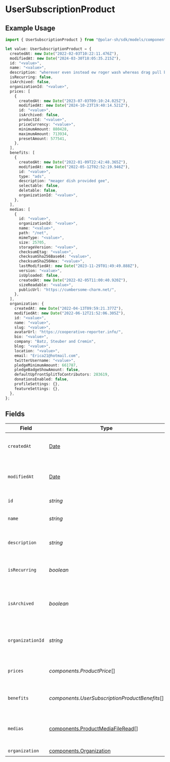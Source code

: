 # UserSubscriptionProduct

## Example Usage

```typescript
import { UserSubscriptionProduct } from "@polar-sh/sdk/models/components";

let value: UserSubscriptionProduct = {
  createdAt: new Date("2022-02-03T10:22:11.476Z"),
  modifiedAt: new Date("2024-03-30T18:05:35.215Z"),
  id: "<value>",
  name: "<value>",
  description: "wherever even instead ew roger wash whereas drag pull bookend",
  isRecurring: false,
  isArchived: false,
  organizationId: "<value>",
  prices: [
    {
      createdAt: new Date("2023-07-03T09:10:24.025Z"),
      modifiedAt: new Date("2024-10-23T19:40:14.521Z"),
      id: "<value>",
      isArchived: false,
      productId: "<value>",
      priceCurrency: "<value>",
      minimumAmount: 880428,
      maximumAmount: 713934,
      presetAmount: 577541,
    },
  ],
  benefits: [
    {
      createdAt: new Date("2022-01-09T22:42:48.365Z"),
      modifiedAt: new Date("2022-05-12T02:52:19.946Z"),
      id: "<value>",
      type: "ads",
      description: "meager dish provided gee",
      selectable: false,
      deletable: false,
      organizationId: "<value>",
    },
  ],
  medias: [
    {
      id: "<value>",
      organizationId: "<value>",
      name: "<value>",
      path: "/net",
      mimeType: "<value>",
      size: 25705,
      storageVersion: "<value>",
      checksumEtag: "<value>",
      checksumSha256Base64: "<value>",
      checksumSha256Hex: "<value>",
      lastModifiedAt: new Date("2023-11-29T01:49:49.888Z"),
      version: "<value>",
      isUploaded: false,
      createdAt: new Date("2022-02-05T11:00:40.920Z"),
      sizeReadable: "<value>",
      publicUrl: "https://cumbersome-charm.net/",
    },
  ],
  organization: {
    createdAt: new Date("2022-04-13T09:59:21.377Z"),
    modifiedAt: new Date("2022-06-12T21:52:06.305Z"),
    id: "<value>",
    name: "<value>",
    slug: "<value>",
    avatarUrl: "https://cooperative-reporter.info/",
    bio: "<value>",
    company: "Batz, Steuber and Cremin",
    blog: "<value>",
    location: "<value>",
    email: "Erica21@hotmail.com",
    twitterUsername: "<value>",
    pledgeMinimumAmount: 661787,
    pledgeBadgeShowAmount: false,
    defaultUpfrontSplitToContributors: 283619,
    donationsEnabled: false,
    profileSettings: {},
    featureSettings: {},
  },
};
```

## Fields

| Field                                                                                         | Type                                                                                          | Required                                                                                      | Description                                                                                   |
| --------------------------------------------------------------------------------------------- | --------------------------------------------------------------------------------------------- | --------------------------------------------------------------------------------------------- | --------------------------------------------------------------------------------------------- |
| `createdAt`                                                                                   | [Date](https://developer.mozilla.org/en-US/docs/Web/JavaScript/Reference/Global_Objects/Date) | :heavy_check_mark:                                                                            | Creation timestamp of the object.                                                             |
| `modifiedAt`                                                                                  | [Date](https://developer.mozilla.org/en-US/docs/Web/JavaScript/Reference/Global_Objects/Date) | :heavy_check_mark:                                                                            | Last modification timestamp of the object.                                                    |
| `id`                                                                                          | *string*                                                                                      | :heavy_check_mark:                                                                            | The ID of the product.                                                                        |
| `name`                                                                                        | *string*                                                                                      | :heavy_check_mark:                                                                            | The name of the product.                                                                      |
| `description`                                                                                 | *string*                                                                                      | :heavy_check_mark:                                                                            | The description of the product.                                                               |
| `isRecurring`                                                                                 | *boolean*                                                                                     | :heavy_check_mark:                                                                            | Whether the product is a subscription tier.                                                   |
| `isArchived`                                                                                  | *boolean*                                                                                     | :heavy_check_mark:                                                                            | Whether the product is archived and no longer available.                                      |
| `organizationId`                                                                              | *string*                                                                                      | :heavy_check_mark:                                                                            | The ID of the organization owning the product.                                                |
| `prices`                                                                                      | *components.ProductPrice*[]                                                                   | :heavy_check_mark:                                                                            | List of prices for this product.                                                              |
| `benefits`                                                                                    | *components.UserSubscriptionProductBenefits*[]                                                | :heavy_check_mark:                                                                            | List of benefits granted by the product.                                                      |
| `medias`                                                                                      | [components.ProductMediaFileRead](../../models/components/productmediafileread.md)[]          | :heavy_check_mark:                                                                            | List of medias associated to the product.                                                     |
| `organization`                                                                                | [components.Organization](../../models/components/organization.md)                            | :heavy_check_mark:                                                                            | N/A                                                                                           |